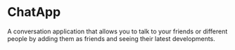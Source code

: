 # ChatApp
A conversation application that allows you to talk to your friends or different people by adding them as friends and seeing their latest developments.
